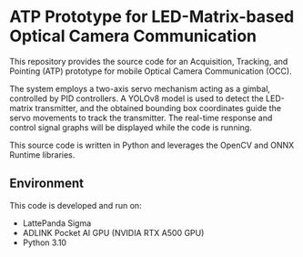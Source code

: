 # ATP Prototype for LED-Matrix-based Optical Camera Communication

This repository provides the source code for an Acquisition, Tracking, and Pointing (ATP) prototype for mobile Optical Camera Communication (OCC). 

The system employs a two-axis servo mechanism acting as a gimbal, controlled by PID controllers. A YOLOv8 model is used to detect the LED-matrix transmitter, and the obtained bounding box coordinates guide the servo movements to track the transmitter. The real-time response and control signal graphs will be displayed while the code is running. 

This source code is written in Python and leverages the OpenCV and ONNX Runtime libraries.

## Environment
This code is developed and run on:
* LattePanda Sigma
* ADLINK Pocket AI GPU (NVIDIA RTX A500 GPU)
* Python 3.10